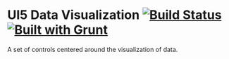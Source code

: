 # UI5 Data Visualization [![Build Status](https://travis-ci.org/serban-petrescu/ui5-viz.svg?branch=master)](https://travis-ci.org/serban-petrescu/ui5-viz) [![Built with Grunt](https://cdn.gruntjs.com/builtwith.svg)](https://gruntjs.com/)
A set of controls centered around the visualization of data.
